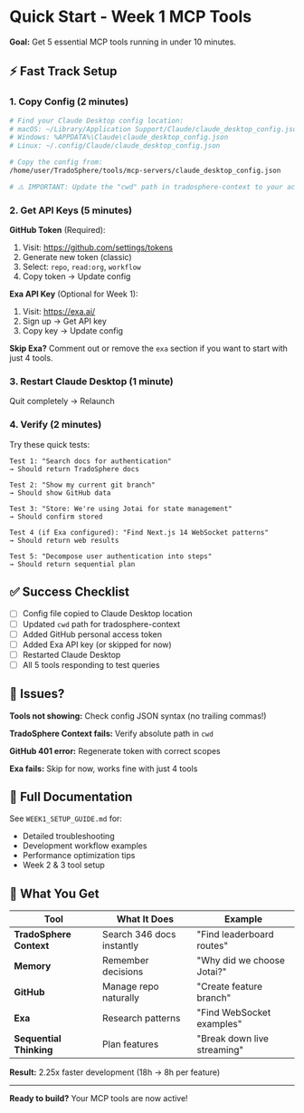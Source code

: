 # Quick Start - Week 1 MCP Tools

**Goal:** Get 5 essential MCP tools running in under 10 minutes.

## ⚡ Fast Track Setup

### 1. Copy Config (2 minutes)

```bash
# Find your Claude Desktop config location:
# macOS: ~/Library/Application Support/Claude/claude_desktop_config.json
# Windows: %APPDATA%\Claude\claude_desktop_config.json
# Linux: ~/.config/Claude/claude_desktop_config.json

# Copy the config from:
/home/user/TradoSphere/tools/mcp-servers/claude_desktop_config.json

# ⚠️ IMPORTANT: Update the "cwd" path in tradosphere-context to your actual path!
```

### 2. Get API Keys (5 minutes)

**GitHub Token** (Required):
1. Visit: https://github.com/settings/tokens
2. Generate new token (classic)
3. Select: `repo`, `read:org`, `workflow`
4. Copy token → Update config

**Exa API Key** (Optional for Week 1):
1. Visit: https://exa.ai/
2. Sign up → Get API key
3. Copy key → Update config

**Skip Exa?** Comment out or remove the `exa` section if you want to start with just 4 tools.

### 3. Restart Claude Desktop (1 minute)

Quit completely → Relaunch

### 4. Verify (2 minutes)

Try these quick tests:

```
Test 1: "Search docs for authentication"
→ Should return TradoSphere docs

Test 2: "Show my current git branch"
→ Should show GitHub data

Test 3: "Store: We're using Jotai for state management"
→ Should confirm stored

Test 4 (if Exa configured): "Find Next.js 14 WebSocket patterns"
→ Should return web results

Test 5: "Decompose user authentication into steps"
→ Should return sequential plan
```

## ✅ Success Checklist

- [ ] Config file copied to Claude Desktop location
- [ ] Updated `cwd` path for tradosphere-context
- [ ] Added GitHub personal access token
- [ ] Added Exa API key (or skipped for now)
- [ ] Restarted Claude Desktop
- [ ] All 5 tools responding to test queries

## 🚨 Issues?

**Tools not showing:** Check config JSON syntax (no trailing commas!)

**TradoSphere Context fails:** Verify absolute path in `cwd`

**GitHub 401 error:** Regenerate token with correct scopes

**Exa fails:** Skip for now, works fine with just 4 tools

## 📖 Full Documentation

See `WEEK1_SETUP_GUIDE.md` for:
- Detailed troubleshooting
- Development workflow examples
- Performance optimization tips
- Week 2 & 3 tool setup

## 🎯 What You Get

| Tool | What It Does | Example |
|------|--------------|---------|
| **TradoSphere Context** | Search 346 docs instantly | "Find leaderboard routes" |
| **Memory** | Remember decisions | "Why did we choose Jotai?" |
| **GitHub** | Manage repo naturally | "Create feature branch" |
| **Exa** | Research patterns | "Find WebSocket examples" |
| **Sequential Thinking** | Plan features | "Break down live streaming" |

**Result:** 2.25x faster development (18h → 8h per feature)

---

**Ready to build?** Your MCP tools are now active!

